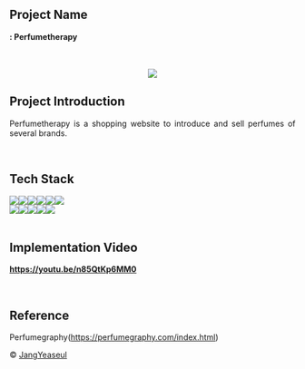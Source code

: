 ## Project Name
<b>: Perfumetherapy</b>
<p align="center">
  <br>
  <br>
  <img src="https://img1.daumcdn.net/thumb/R1280x0/?scode=mtistory2&fname=https%3A%2F%2Fblog.kakaocdn.net%2Fdn%2FbAbw3A%2FbtrL3AuMnVu%2F8qMwFMbjjQh4Et93LLkVKK%2Fimg.png">
  <br>
</p>

## Project Introduction

<p align="justify">
Perfumetherapy is a shopping website to introduce and sell perfumes of several brands.
</p>

<br>

## Tech Stack
<img src="https://img.shields.io/badge/java-007396?style=for-the-badge&logo=java&logoColor=white"><img src="https://img.shields.io/badge/javascript-F7DF1E?style=for-the-badge&logo=javascript&logoColor=black"><img src="https://img.shields.io/badge/html5-E34F26?style=for-the-badge&logo=html5&logoColor=white"><img src="https://img.shields.io/badge/css-1572B6?style=for-the-badge&logo=css3&logoColor=white"><img src="https://img.shields.io/badge/jquery-0769AD?style=for-the-badge&logo=jquery&logoColor=white"><img src="https://img.shields.io/badge/oracle-F80000?style=for-the-badge&logo=oracle&logoColor=white">
<br><img src="https://img.shields.io/badge/mysql-4479A1?style=for-the-badge&logo=mysql&logoColor=white"><img src="https://img.shields.io/badge/bootstrap-7952B3?style=for-the-badge&logo=bootstrap&logoColor=white"><img src="https://img.shields.io/badge/apache tomcat-F8DC75?style=for-the-badge&logo=apachetomcat&logoColor=white"><img src="https://img.shields.io/badge/github-181717?style=for-the-badge&logo=github&logoColor=white"><img src="https://img.shields.io/badge/fontawesome-339AF0?style=for-the-badge&logo=fontawesome&logoColor=white">
<br>
<br>

## Implementation Video

**https://youtu.be/n85QtKp6MM0**

<br>

## Reference
Perfumegraphy(https://perfumegraphy.com/index.html)

&copy; [JangYeaseul](mailto:changys1212@naver.com)
